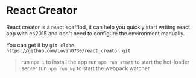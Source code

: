 # React Creator
React creator is a react scafflod, it can help you quickly start writing react app with es2015 and don't need to configure the environment manually.

You can get it by `git clone https://github.com/Lovin0730/react_creator.git`

> run `npm i` to install the app
> run `npm run start` to start the hot-loader server
> run `npm run wp` to start the webpack watcher
